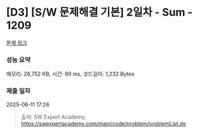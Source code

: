 # [D3] [S/W 문제해결 기본] 2일차 - Sum - 1209 

[문제 링크](https://swexpertacademy.com/main/code/problem/problemDetail.do?contestProbId=AV13_BWKACUCFAYh) 

### 성능 요약

메모리: 26,752 KB, 시간: 99 ms, 코드길이: 1,232 Bytes

### 제출 일자

2025-06-11 17:26



> 출처: SW Expert Academy, https://swexpertacademy.com/main/code/problem/problemList.do